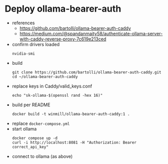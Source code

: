 # Deploy ollama-bearer-auth

- references
  - https://github.com/bartolli/ollama-bearer-auth-caddy
  - https://medium.com/@spandanmaity58/authenticate-ollama-server-with-caddy-reverse-proxy-7c619e213ced
- confirm drivers loaded
  ```
  nvidia-smi
  ```
- build
  ```
  git clone https://github.com/bartolli/ollama-bearer-auth-caddy.git
  cd ~/ollama-bearer-auth-caddy
  ```
- replace keys in Caddy/valid_keys.conf
  ```
  echo "sk-ollama-$(openssl rand -hex 16)"
  ```
- build per README
  ```
  docker build -t winmill/ollama-bearer-auth-caddy:1 .
  ```
- replace `docker-compose.yml`
- start ollama
  ```
  docker compose up -d
  curl -i http://localhost:8081 -H "Authorization: Bearer correct_api_key"
  ```
- connect to ollama (as above)
  
